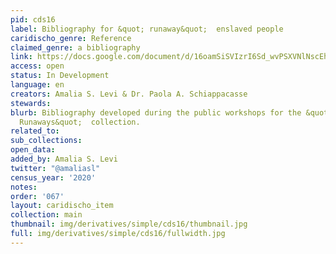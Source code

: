 ```yaml
---
pid: cds16
label: Bibliography for &quot; runaway&quot;  enslaved people
caridischo_genre: Reference
claimed_genre: a bibliography
link: https://docs.google.com/document/d/16oamSiSVIzrI6Sd_wvPSXVNlNscEhG71GwsLH27WaK0/edit
access: open
status: In Development
language: en
creators: Amalia S. Levi & Dr. Paola A. Schiappacasse
stewards:
blurb: Bibliography developed during the public workshops for the &quot; Barbados
  Runaways&quot;  collection.
related_to:
sub_collections:
open_data:
added_by: Amalia S. Levi
twitter: "@amaliasl"
census_year: '2020'
notes:
order: '067'
layout: caridischo_item
collection: main
thumbnail: img/derivatives/simple/cds16/thumbnail.jpg
full: img/derivatives/simple/cds16/fullwidth.jpg
---
```

